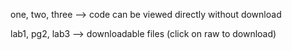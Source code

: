 one, two, three --> code can be viewed directly without download

lab1, pg2, lab3 --> downloadable files (click on raw to download)
